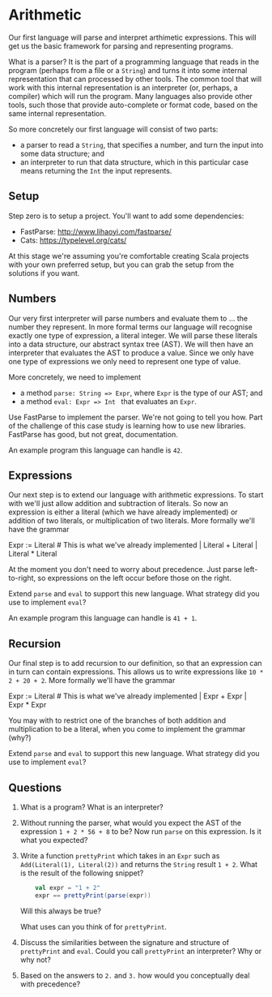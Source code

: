 # Arithmetic

Our first language will parse and interpret arthimetic expressions. This will get us the basic framework for parsing and representing programs.

What is a parser? It is the part of a programming language that reads in the program (perhaps from a file or a `String`) and turns it into some internal representation that can processed by other tools. The common tool that will work with this internal representation is an interpreter (or, perhaps, a compiler) which will run the program. Many languages also provide other tools, such those that provide auto-complete or format code, based on the same internal representation.

So more concretely our first language will consist of two parts:

- a parser to read a `String`, that specifies a number, and turn the input into some data structure; and
- an interpreter to run that data structure, which in this particular case means returning the `Int` the input represents.


## Setup

Step zero is to setup a project. You'll want to add some dependencies:

- FastParse: http://www.lihaoyi.com/fastparse/
- Cats: https://typelevel.org/cats/

At this stage we're assuming you're comfortable creating Scala projects with your own preferred setup, but you can grab the setup from the solutions if you want.


## Numbers

Our very first interpreter will parse numbers and evaluate them to ... the number they represent. In more formal terms our language will recognise exactly one type of expression, a literal integer. We will parse these literals into a data structure, our abstract syntax tree (AST). We will then have an interpreter that evaluates the AST to produce a value. Since we only have one type of expressions we only need to represent one type of value.

More concretely, we need to implement

- a method `parse: String => Expr`, where `Expr` is the type of our AST; and
- a method `eval: Expr => Int ` that evaluates an `Expr`.

Use FastParse to implement the parser. We're not going to tell you how. Part of the challenge of this case study is learning how to use new libraries. FastParse has good, but not great, documentation.

An example program this language can handle is `42`.


## Expressions

Our next step is to extend our language with arithmetic expressions. To start with we'll just allow addition and subtraction of literals. So now an expression is either a literal (which we have already implemented) or addition of two literals, or multiplication of two literals. More formally we'll have the grammar

   Expr :=
	   Literal  # This is what we've already implemented
     | Literal + Literal
     | Literal * Literal

At the moment you don't need to worry about precedence. Just parse left-to-right, so expressions on the left occur before those on the right.

Extend `parse` and `eval` to support this new language. What strategy did you use to implement `eval`?

An example program this language can handle is `41 + 1`.


## Recursion

Our final step is to add recursion to our definition, so that an expression can in turn can contain expressions. This allows us to write expressions like `10 * 2 + 20 + 2`. More formally we'll have the grammar

   Expr :=
	   Literal  # This is what we've already implemented
     | Expr + Expr
     | Expr * Expr
     
You may with to restrict one of the branches of both addition and multiplication to be a literal, when you come to implement the grammar (why?)

Extend `parse` and `eval` to support this new language. What strategy did you use to implement `eval`?


## Questions

1. What is a program? What is an interpreter?


2. Without running the parser, what would you expect the AST of the expression `1 + 2 * 56 + 8` to be? Now run `parse` on this expression. Is it what you expected?


3. Write a function `prettyPrint` which takes in an `Expr` such as `Add(Literal(1), Literal(2))` and returns the `String` result `1 + 2`.
   What is the result of the following snippet?
   ```scala
	   val expr = "1 + 2"
	   expr == prettyPrint(parse(expr))
   ```
   Will this always be true?
   
   What uses can you think of for `prettyPrint`.


4. Discuss the similarities between the signature and structure of `prettyPrint` and `eval`.
   Could you call `prettyPrint` an interpreter? Why or why not?


5. Based on the answers to `2.` and `3.` how would you conceptually deal with precedence?
